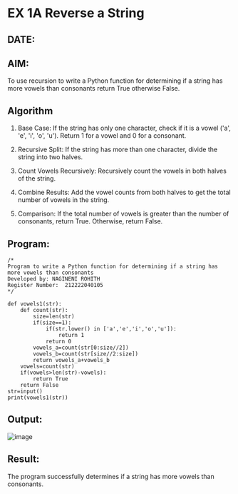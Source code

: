# EX 1A Reverse a String
## DATE:
## AIM:
To use recursion to write a Python function for determining if a string has more vowels than consonants return True otherwise False.

## Algorithm
1. Base Case: If the string has only one character, check if it is a vowel ('a', 'e', 'i', 'o', 'u'). Return 1 for a vowel and 0 for a consonant.

2. Recursive Split: If the string has more than one character, divide the string into two halves.

3. Count Vowels Recursively: Recursively count the vowels in both halves of the string.

4. Combine Results: Add the vowel counts from both halves to get the total number of vowels in the string.

5. Comparison: If the total number of vowels is greater than the number of consonants, return True. Otherwise, return False. 

## Program:
```
/*
Program to write a Python function for determining if a string has more vowels than consonants 
Developed by: NAGINENI ROHITH
Register Number:  212222040105
*/
```
```
def vowels1(str):
    def count(str):
        size=len(str)
        if(size==1):
            if(str.lower() in ['a','e','i','o','u']):
                return 1
            return 0
        vowels_a=count(str[0:size//2])
        vowels_b=count(str[size//2:size])
        return vowels_a+vowels_b
    vowels=count(str)
    if(vowels>len(str)-vowels):
        return True
    return False
str=input()
print(vowels1(str))
```

## Output:
![image](https://github.com/user-attachments/assets/e8d33784-fb9f-44ef-96a9-e8d90aff55e6)

## Result:
The program successfully determines if a string has more vowels than consonants.
